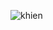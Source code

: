 ![khien](https://github.com/leducanhtai/demo/assets/161910484/55b9dc68-9dca-4b73-803f-d1828021dfed)
